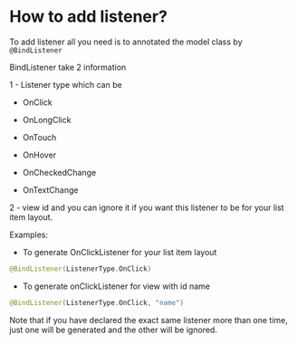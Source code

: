 # How to add listener?
To add listener all you need is to annotated the model class by `@BindListener`

BindListener take 2 information

1 - Listener type which can be

- OnClick

- OnLongClick

- OnTouch

- OnHover

- OnCheckedChange

- OnTextChange

2 - view id and you can ignore it if you want this listener to be for your list item layout.

Examples:

- To generate OnClickListener for your list item layout

```kotlin
@BindListener(ListenerType.OnClick)
```

- To generate onClickListener for view with id name
```kotlin
@BindListener(ListenerType.OnClick, "name")
```

Note that if you have declared the exact same listener more than one time, just one will be generated and the other will be ignored.
```